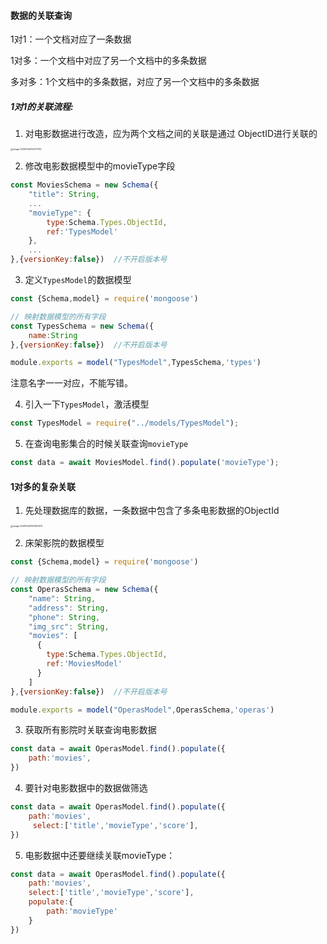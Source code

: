 #### 数据的关联查询

1对1：一个文档对应了一条数据

1对多：一个文档中对应了另一个文档中的多条数据

多对多：1个文档中的多条数据，对应了另一个文档中的多条数据

##### 1对1的关联流程:

1. 对电影数据进行改造，应为两个文档之间的关联是通过 ObjectID进行关联的

<img src="https://woniumd.oss-cn-hangzhou.aliyuncs.com/web/zhangxiao/202304031427731.png" alt="image-20230403142712114" style="zoom:25%;" />

2. 修改电影数据模型中的movieType字段

```js
const MoviesSchema = new Schema({
    "title": String,
	...
    "movieType": {
        type:Schema.Types.ObjectId,
        ref:'TypesModel'
    },
	...
},{versionKey:false})  //不开启版本号
```

3. 定义`TypesModel`的数据模型

```js
const {Schema,model} = require('mongoose')

// 映射数据模型的所有字段
const TypesSchema = new Schema({
    name:String
},{versionKey:false})  //不开启版本号

module.exports = model("TypesModel",TypesSchema,'types')
```

注意名字一一对应，不能写错。

4. 引入一下`TypesModel`，激活模型

```js
const TypesModel = require("../models/TypesModel");
```

5. 在查询电影集合的时候关联查询`movieType`

```js
const data = await MoviesModel.find().populate('movieType');
```

#### 1对多的复杂关联

1. 先处理数据库的数据，一条数据中包含了多条电影数据的ObjectId

<img src="C:\Users\douyaJ\AppData\Roaming\Typora\typora-user-images\image-20230403152957374.png" alt="image-20230403152957374" style="zoom:25%;" />

2. 床架影院的数据模型

```js
const {Schema,model} = require('mongoose')

// 映射数据模型的所有字段
const OperasSchema = new Schema({
    "name": String,
    "address": String,
    "phone": String,
    "img_src": String,
    "movies": [
      {
        type:Schema.Types.ObjectId,
        ref:'MoviesModel'
      }
    ]
},{versionKey:false})  //不开启版本号

module.exports = model("OperasModel",OperasSchema,'operas')
```

3. 获取所有影院时关联查询电影数据

```js
const data = await OperasModel.find().populate({
    path:'movies',
})
```

4. 要针对电影数据中的数据做筛选

```js
const data = await OperasModel.find().populate({
    path:'movies',
     select:['title','movieType','score'],
})
```

5. 电影数据中还要继续关联movieType：

```js
const data = await OperasModel.find().populate({
	path:'movies',
	select:['title','movieType','score'],
 	populate:{
        path:'movieType'
    }
})
```

